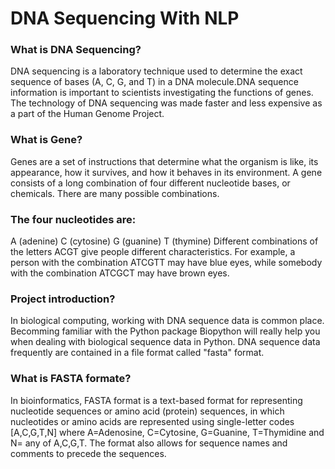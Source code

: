 # DNA Sequencing With NLP

### What is DNA Sequencing?
DNA sequencing is a laboratory technique used to determine the exact sequence of bases (A, C, G, and T) in a DNA molecule.DNA sequence information is important to scientists investigating the functions of genes. The technology of DNA sequencing was made faster and less expensive as a part of the Human Genome Project.

### What is Gene?
Genes are a set of instructions that determine what the organism is like, its appearance, how it survives, and how it behaves in its environment.
A gene consists of a long combination of four different nucleotide bases, or chemicals. There are many possible combinations.

### The four nucleotides are:

A (adenine) C (cytosine) G (guanine) T (thymine) Different combinations of the letters ACGT give people different characteristics. For example, a person with the combination ATCGTT may have blue eyes, while somebody with the combination ATCGCT may have brown eyes.

### Project introduction?
In biological computing, working with DNA sequence data is common place. Becomming familiar with the Python package Biopython will really help you when dealing with biological sequence data in Python. DNA sequence data frequently are contained in a file format called "fasta" format.

### What is FASTA formate?
In bioinformatics, FASTA format is a text-based format for representing nucleotide sequences or amino acid (protein) sequences, in which nucleotides or amino acids are represented using single-letter codes [A,C,G,T,N] where A=Adenosine, C=Cytosine, G=Guanine, T=Thymidine and N= any of A,C,G,T. The format also allows for sequence names and comments to precede the sequences.
